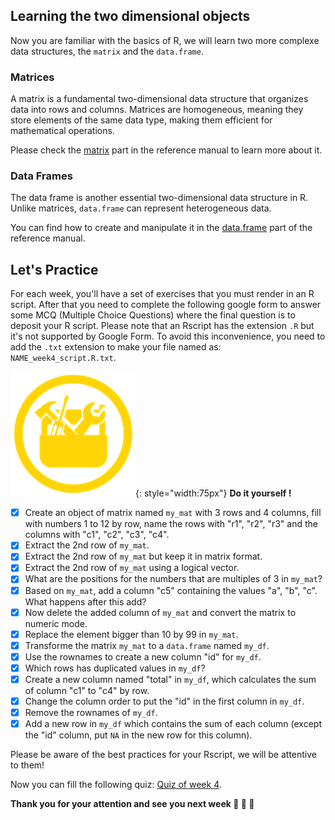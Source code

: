 ## Learning the two dimensional objects

Now you are familiar with the basics of R,
we will learn two more complexe data structures, the `matrix` and the `data.frame`.


### Matrices

A matrix is a fundamental two-dimensional data structure that organizes data into rows and columns.
Matrices are homogeneous, meaning they store elements of the same data type, making them efficient for mathematical operations.

Please check the [matrix](r06_df_matrices.md) part in the reference manual to learn more about it.

### Data Frames

The data frame is another essential two-dimensional data structure in R.
Unlike matrices, `data.frame` can represent heterogeneous data.

You can find how to create and manipulate it in the [data.frame](r06_df_matrices.md) part of the reference manual.


## Let's Practice

For each week, you'll have a set of exercises that you must render in an R script. 
After that you need to complete the following google form to answer some MCQ (Multiple
Choice Questions) where the final question is to deposit your R script.
Please note that an Rscript has the extension `.R` but it's not supported by Google Form.
To avoid this inconvenience, you need to add the `.txt` extension to make your file named as: `NAME_week4_script.R.txt`. 

![](images/toolbox-do-it-yourself.png){: style="width:75px"} **Do it yourself !**

- [x] Create an object of matrix named `my_mat` with 3 rows and 4 columns, fill with numbers 1 to 12 by row,
name the rows with "r1", "r2", "r3" and the columns with "c1", "c2", "c3", "c4".
- [x] Extract the 2nd row of `my_mat`.
- [x] Extract the 2nd row of `my_mat` but keep it in matrix format.
- [x] Extract the 2nd row of `my_mat` using a logical vector.
- [x] What are the positions for the numbers that are multiples of 3 in `my_mat`?
- [x] Based on `my_mat`, add a column "c5" containing the values "a", "b", "c". What happens after this add?
- [x] Now delete the added column of `my_mat` and convert the matrix to numeric mode.
- [x] Replace the element bigger than 10 by 99 in `my_mat`.
- [x] Transforme the matrix `my_mat` to a `data.frame` named `my_df`.
- [x] Use the rownames to create a new column "id" for `my_df`.
- [x] Which rows has duplicated values in `my_df`?
- [x] Create a new column named "total" in `my_df`, which calculates the sum of column "c1" to "c4" by row.
- [x] Change the column order to put the "id" in the first column in `my_df`.
- [x] Remove the rownames of `my_df`.
- [x] Add a new row in `my_df` which contains the sum of each column (except the "id" column, put `NA` in the new row for this column).

Please be aware of the best practices for your Rscript, we will be attentive to them!

Now you can fill the following quiz: [Quiz of week 4](https://forms.gle/9ge6VxjL9dmFapJK6).


**Thank you for your attention and see you next week :clap: :clap: :clap:**